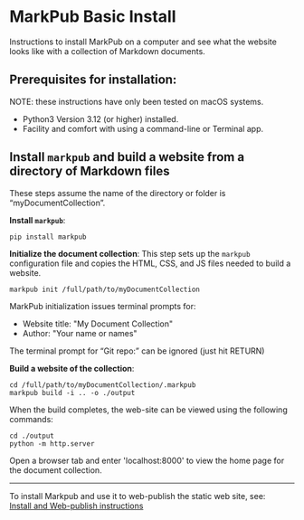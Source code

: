 # MarkPub Basic Install

Instructions to install MarkPub on a computer and see what the website looks like with a collection of Markdown documents.
## Prerequisites for installation:  
NOTE: these instructions have only been tested on macOS systems.  

- Python3 Version 3.12 (or higher) installed.  
- Facility and comfort with using a command-line or Terminal app.  

## Install `markpub` and build a website from a directory of Markdown files  
These steps assume the name of the directory or folder is “myDocumentCollection”.  

**Install `markpub`**:  
```shell
pip install markpub
```

**Initialize the document collection**:
This step sets up the `markpub` configuration file and copies the HTML, CSS, and JS files needed to build a website.  
```shell
markpub init /full/path/to/myDocumentCollection
```

MarkPub initialization issues terminal prompts for:  

- Website title: "My Document Collection"
- Author: "Your name or names"  

The terminal prompt for “Git repo:” can be ignored (just hit RETURN)  

**Build a website of the collection**:  

```shell
cd /full/path/to/myDocumentCollection/.markpub
markpub build -i .. -o ./output
```  

When the build completes, the web-site can be viewed using the following commands:  
```shell
cd ./output
python -m http.server
```  

Open a browser tab and enter 'localhost:8000' to view the home page for the document collection.  

-----
To install Markpub and use it to web-publish the static web site, see:  
[Install and Web-publish instructions](https://markpub.org/documentation/markpub_install_and_web-publish_steps)  

